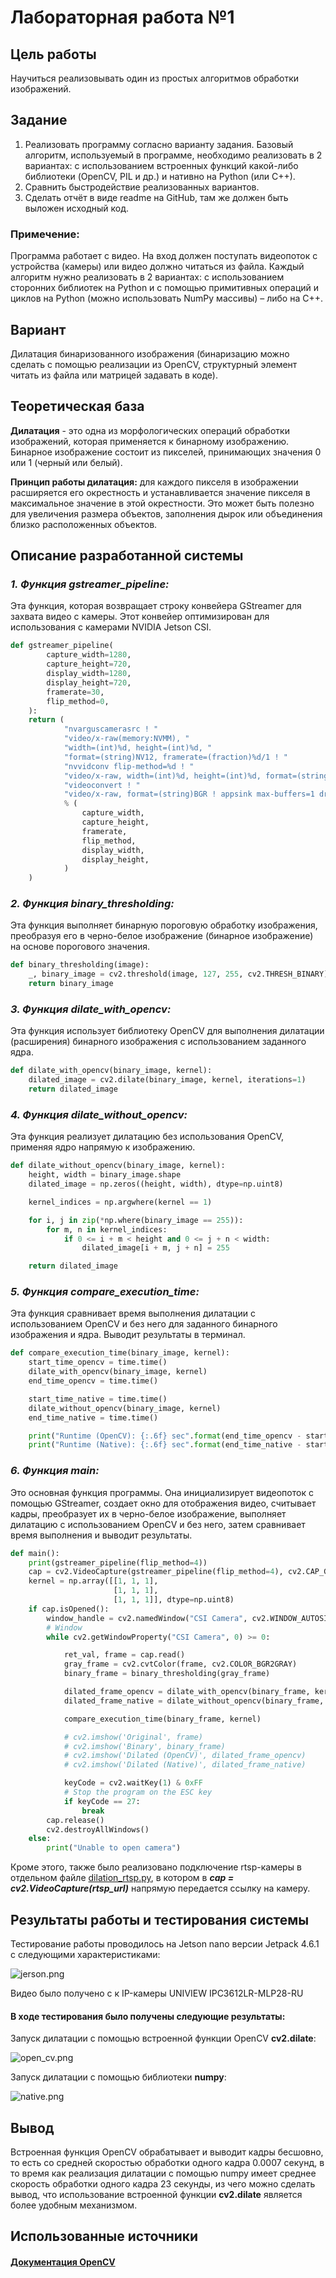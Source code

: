 # Лабораторная работа №1

## Цель работы

Научиться реализовывать один из простых алгоритмов обработки изображений.

## Задание 

1. Реализовать программу согласно варианту задания. Базовый алгоритм, используемый в программе, необходимо реализовать в 2 вариантах: с использованием встроенных функций какой-либо библиотеки (OpenCV, PIL и др.) и нативно на Python (или C++).
2. Сравнить быстродействие реализованных вариантов.
3. Сделать отчёт в виде readme на GitHub, там же должен быть выложен исходный код.

### Примечение:

Программа работает с видео. На вход должен поступать видеопоток с устройства (камеры) или видео должно читаться из файла. 
Каждый алгоритм нужно реализовать в 2 вариантах: с использованием сторонних библиотек на Python и с помощью примитивных 
операций и циклов на Python (можно использовать NumPy массивы) – либо на C++.

## Вариант

Дилатация бинаризованного изображения (бинаризацию можно
сделать с помощью реализации из OpenCV, структурный элемент
читать из файла или матрицей задавать в коде).

## Теоретическая база 

**Дилатация** - это одна из морфологических операций обработки изображений, которая применяется к бинарному изображению. 
Бинарное изображение состоит из пикселей, принимающих значения 0 или 1 (черный или белый).

**Принцип работы дилатация:** для каждого пикселя в изображении расширяется его окрестность и устанавливается 
значение пикселя в максимальное значение в этой окрестности. Это может быть полезно для увеличения размера объектов, 
заполнения дырок или объединения близко расположенных объектов.

## Описание разработанной системы

### ***1. Функция gstreamer_pipeline:*** 
Эта функция, которая возвращает строку конвейера GStreamer для захвата видео с камеры. Этот конвейер оптимизирован для 
использования с камерами NVIDIA Jetson CSI.

```python
def gstreamer_pipeline(
        capture_width=1280,
        capture_height=720,
        display_width=1280,
        display_height=720,
        framerate=30,
        flip_method=0,
    ):
    return (
            "nvarguscamerasrc ! "
            "video/x-raw(memory:NVMM), "
            "width=(int)%d, height=(int)%d, "
            "format=(string)NV12, framerate=(fraction)%d/1 ! "
            "nvvidconv flip-method=%d ! "
            "video/x-raw, width=(int)%d, height=(int)%d, format=(string)BGRx ! "
            "videoconvert ! "
            "video/x-raw, format=(string)BGR ! appsink max-buffers=1 drop=true"
            % (
                capture_width,
                capture_height,
                framerate,
                flip_method,
                display_width,
                display_height,
            )
    )
```

### ***2. Функция binary_thresholding:*** 
Эта функция выполняет бинарную пороговую обработку изображения, преобразуя его в черно-белое изображение 
(бинарное изображение) на основе порогового значения.


```python
def binary_thresholding(image):
    _, binary_image = cv2.threshold(image, 127, 255, cv2.THRESH_BINARY)
    return binary_image
```

### ***3. Функция dilate_with_opencv:*** 
Эта функция использует библиотеку OpenCV для выполнения дилатации (расширения) бинарного изображения с использованием 
заданного ядра.

```python
def dilate_with_opencv(binary_image, kernel):
    dilated_image = cv2.dilate(binary_image, kernel, iterations=1)
    return dilated_image
```

### ***4. Функция dilate_without_opencv:*** 
Эта функция реализует дилатацию без использования OpenCV, применяя ядро напрямую к изображению.

```python
def dilate_without_opencv(binary_image, kernel):
    height, width = binary_image.shape
    dilated_image = np.zeros((height, width), dtype=np.uint8)

    kernel_indices = np.argwhere(kernel == 1)

    for i, j in zip(*np.where(binary_image == 255)):
        for m, n in kernel_indices:
            if 0 <= i + m < height and 0 <= j + n < width:
                dilated_image[i + m, j + n] = 255

    return dilated_image
```

### ***5. Функция compare_execution_time:*** 
Эта функция сравнивает время выполнения дилатации с использованием OpenCV и без него для заданного бинарного изображения 
и ядра. Выводит результаты в терминал.

```python
def compare_execution_time(binary_image, kernel):
    start_time_opencv = time.time()
    dilate_with_opencv(binary_image, kernel)
    end_time_opencv = time.time()

    start_time_native = time.time()
    dilate_without_opencv(binary_image, kernel)
    end_time_native = time.time()

    print("Runtime (OpenCV): {:.6f} sec".format(end_time_opencv - start_time_opencv))
    print("Runtime (Native): {:.6f} sec".format(end_time_native - start_time_native))
```
### ***6. Функция main:*** 
Это основная функция программы. Она инициализирует видеопоток с помощью GStreamer, создает окно для отображения видео, 
считывает кадры, преобразует их в черно-белое изображение, выполняет дилатацию с использованием OpenCV и без него, 
затем сравнивает время выполнения и выводит результаты.

```python
def main():
    print(gstreamer_pipeline(flip_method=4))
    cap = cv2.VideoCapture(gstreamer_pipeline(flip_method=4), cv2.CAP_GSTREAMER)
    kernel = np.array([[1, 1, 1],
                       [1, 1, 1],
                       [1, 1, 1]], dtype=np.uint8)
    if cap.isOpened():
        window_handle = cv2.namedWindow("CSI Camera", cv2.WINDOW_AUTOSIZE)
        # Window
        while cv2.getWindowProperty("CSI Camera", 0) >= 0:

            ret_val, frame = cap.read()
            gray_frame = cv2.cvtColor(frame, cv2.COLOR_BGR2GRAY)
            binary_frame = binary_thresholding(gray_frame)

            dilated_frame_opencv = dilate_with_opencv(binary_frame, kernel)
            dilated_frame_native = dilate_without_opencv(binary_frame, kernel)

            compare_execution_time(binary_frame, kernel)

            # cv2.imshow('Original', frame)
            # cv2.imshow('Binary', binary_frame)
            # cv2.imshow('Dilated (OpenCV)', dilated_frame_opencv)
            # cv2.imshow('Dilated (Native)', dilated_frame_native)

            keyCode = cv2.waitKey(1) & 0xFF
            # Stop the program on the ESC key
            if keyCode == 27:
                break
        cap.release()
        cv2.destroyAllWindows()
    else:
        print("Unable to open camera")
```
Кроме этого, также было реализовано подключение rtsp-камеры в отдельном файле [dilation_rtsp.py](./src/dilation_rtsp.py), 
в котором в ***cap = cv2.VideoCapture(rtsp_url)*** напрямую передается ссылку на камеру.

## Результаты работы и тестирования системы

Тестирование работы проводилось на Jetson nano версии Jetpack 4.6.1 с следующими характеристиками:

![jerson.png](./src/img/jetson.png)

Видео было получено с к IP-камеры UNIVIEW IPC3612LR-MLP28-RU

#### В ходе тестирования было получены следующие результаты:

Запуск дилатации с помощью встроенной функции OpenCV **cv2.dilate**:

![open_cv.png](./src/img/open_cv.png)

Запуск дилатации с помощью библиотеки **numpy**:

![native.png](./src/img/native.png)

## Вывод

Встроенная функция OpenCV обрабатывает и выводит кадры бесшовно, то есть со средней скоростью обработки одного кадра 
0.0007 секунд, в то время как реализация дилатации с помощью numpy имеет среднее скорость обработки одного кадра
23 секунды, из чего можно сделать вывод, что использование встроенной функции **cv2.dilate** является более удобным 
механизмом. 

## Использованные источники

#### [Документация OpenCV](https://docs.opencv.org/4.x/)